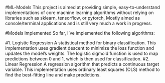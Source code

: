 #ML-Models
This project is aimed at providing simple, easy-to-understand implementations of core machine learning algorithms without relying on libraries such as sklearn, tensorflow, or pytorch, Mostly aimed as console/terminal applications and is still very much a work in progress.

#Models Implemented
So far, I’ve implemented the following algorithms:

#1. Logistic Regression
A statistical method for binary classification. This implementation uses gradient descent to minimize the loss function and updates the model’s weights.
The logistic sigmoid function is used to map predictions between 0 and 1, which is then used for classification.
#2. Linear Regression
A regression algorithm that predicts a continuous target variable. This implementation uses ordinary least squares (OLS) method to find the best-fitting line and make predictions.
